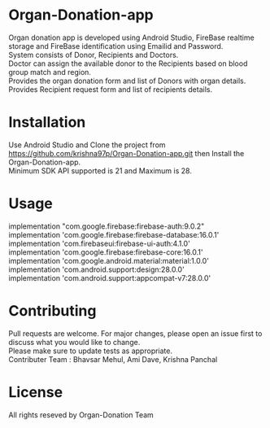 # Organ-Donation-app
Organ donation app is developed using Android Studio, FireBase realtime storage and FireBase identification using Emailid and Password.  
System consists of Donor, Recipients and Doctors.  
Doctor can assign the available donor to the Recipients based on blood group match and region.  
Provides the organ donation form and list of Donors with organ details.  
Provides Recipient request form and list of recipients details.  

# Installation
Use Android Studio and Clone the project from https://github.com/krishna97p/Organ-Donation-app.git then Install the Organ-Donation-app.  
Minimum SDK API supported is 21 and Maximum is 28.  

# Usage
implementation "com.google.firebase:firebase-auth:9.0.2"  
implementation 'com.google.firebase:firebase-database:16.0.1'  
implementation 'com.firebaseui:firebase-ui-auth:4.1.0'  
implementation 'com.google.firebase:firebase-core:16.0.1'  
implementation 'com.google.android.material:material:1.0.0'  
implementation 'com.android.support:design:28.0.0'  
implementation 'com.android.support:appcompat-v7:28.0.0'  

# Contributing
Pull requests are welcome. For major changes, please open an issue first to discuss what you would like to change.  
Please make sure to update tests as appropriate.  
Contributer Team : Bhavsar Mehul, Ami Dave, Krishna Panchal  

# License
All rights reseved by Organ-Donation Team  



